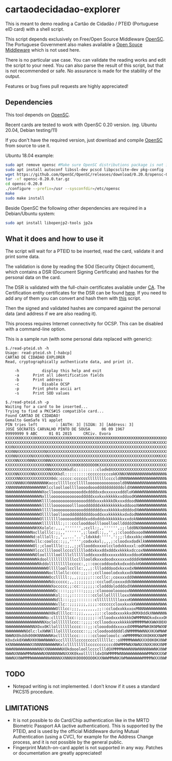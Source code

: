 # cartaodecidadao-explorer
This is meant to demo reading a Cartão de Cidadão / PTEID (Portuguese eID card) with a shell script.

This script depends exclusively on Free/Open Source Middleware [OpenSC](https://github.com/OpenSC/OpenSC). The Portuguese Government also makes available a [Open Souce Middleware](https://svn.gov.pt/projects/ccidadao) which is not used here.

There is no particular use case. You can validate the reading works and edit the script to your need. You can also parse the result of this script, but that is not recommended or safe. No assurance is made for the stability of the output.

Features or bug fixes pull requests are highly appreciated!

## Dependencies

This tool depends on [OpenSC](https://github.com/OpenSC/OpenSC).

Recent cards are tested to work with OpenSC 0.20 version. (eg. Ubuntu 20.04, Debian testing/11)

If you don't have the required version, just download and compile [OpenSC](https://github.com/OpenSC/OpenSC) from source to use it.

Ubuntu 18.04 example:

```bash
sudo apt remove opensc #Make sure OpenSC distributions package is not installed
sudo apt install autoconf libssl-dev pcscd libpcsclite-dev pkg-config
wget https://github.com/OpenSC/OpenSC/releases/download/0.20.0/opensc-0.20.0.tar.gz
tar -xf opensc-0.20.0.tar.gz
cd opensc-0.20.0
./configure --prefix=/usr --sysconfdir=/etc/opensc
make
sudo make install
```

Beside OpenSC the following other dependencies are required in a Debian/Ubuntu system:

```bash
sudo apt install libopenjp2-tools jp2a
```

## What it does and how to use it

The script will wait for a PTEID to be inserted, read the card, validate it and print some data.

The validation is done by reading the SOd (Security Object document), which contains a DSR (Document Signing Certificate) and hashes for the personal data on the card.

The DSR is validated with the full-chain certificates available under [CA](./CA/). The Certification entity certificates for the DSR can be found [here](https://pki.cartaodecidadao.pt/publico/certificado/cc_ec_cidadao/). If you need to add any of them you can convert and hash them with [this](./CA/convert_and_hash.sh) script.

Then the signed and validated hashes are compared against the personal data (and address if we are also reading it).

This process requires Internet connectivity for OCSP. This can be disabled with a command-line option.

This is a sample run (with some personal data replaced with generic):
```
$./read-pteid.sh -h
Usage: read-pteid.sh [-habcp]
CARTAO DE CIDADAO EXPLORER
Read, cryptographically authenticate data, and print it.

    -h          display this help and exit
    -a		Print all identification fields
    -b		Print address
    -c          Disable OCSP
    -p		Print photo ascii art
    -s		Print SOD values

$./read-pteid.sh -p
Waiting for a card to be inserted...
Trying to find a PKCS#15 compatible card...
Found CARTAO DE CIDADAO!
Gemalto GemSafe V1 applet
PIN tries left        : [AUTH: 3] [SIGN: 3] [Address: 3]
JOSÉ SÓCRATES CARVALHO PINTO DE SOUSA     06 09 1967
99999999 9 ABC     01 01 2015     CRCiv. Evora
KXXXXKKKXXXXXKKKXXXXKKKXXXXKKKKXXKKKKKKXKKKKKKKKKKKKKKKKKKKKKKKKKKKKKKKKKKK
KXXXXXXXXXXXXXXXXXXXXXXXXXXXXXXXXXXXXXXXXXXXXXXXXXXXXXXXXXXXXXXXXKXXXXXKKKK
KXXNXXXXXXXXXXXXXXXXXXXXXXXXXXXXXXXXXXXXXXXXXXXXXXXXXXXXXXXXXXXXXXXXXXXXKKX
KXXNNXXXXXXXXXXXXNXXXXXXXXXXXXXXXXXXXXXXXXXXXXXXXXXXXXXXXXXXXXXXXXXXXXXXXKK
KXXNNXXXXXXNXXXXXXNXXXXXXXXXXXXXXXXXXXXXXXXXXXXXXXXXXXXXXXXXXXXXXXKKXXXXKKX
KXXXNNXXXXNNNXXXXNNNXXXXXXXXXXXXXXXXXXXXXXXXXXXXXXXXXXXXXXXXXXXXXXXXXXXXXKX
KXXXXXXXXXXXXXXXXXNNXXXXXXXXXXKKK0OOOOO0KXXXXXXXXXXXXXXXXXXXXXXXXXXXXXXXXXX
KXXXXXXXXXXXXXXXXXNNXXXXXXKkdlc:::::::::clodk0XXXXXXXXXXXXXXXXXXXXXXXXNNXXX
KXXXNNXXXXXNNXXXXXXNXXKkdl::::::::::ccccccccccokKXNNXNNNNNNNNNNWNNNNNNWWNNN
XXXXXNNXXXXXXXXXXXXX0dc:ccccc:ccccccllllllllccccld0NNNWWWWWNNNWWWWNNNNWWNNN
XXXXNNNNXXNNNNNNNNKxccclllllcccllllloooooooooooooold0NNWWWWNNNWWWWNNNNWWWNN
XNNNNNWNNNNWWWWNNKlccloolloolllloooodooodddddddddddoldXWWWWNNNWWWWNNNNWWWNN
NWWWWWWWWWWWWWWWXocllooooooooooooddxddddxxdxxxxxxxdddloKWWWWNNWWWWWNNNWWWWW
NWWWWWWWWWWWWWWNxlllooooooooooooodddddxxxkxxkkkkkxxddoodKWWWWWWWWWWNNNWWWWW
NWWWWWWWWWWWWWWKlllloooooooooooooooddddxxxxkkkkOkxxxddoodNWWWWWWWWWWWWWWWWW
NWWWWWWWWWWWWWWkllllloooooooollloooddddddxkkkkkkkkkxddoooXWWWNWWWWWWNWWWWWW
NWWWWWWWWWWWWWWkllllloooooooooooooddddddddxxxkkkkkxddddodXWWWNWWWWWWNNWWWWW
NWWWWWWWWWWWWWWOllllloolloooddddddddddooddxxxkkkkkkxdxdodNWWWWWWWWWWWWWWWWW
NWWWWWWWWWWWWWWOlllllllloooooodddddxxddodddxkkkkkkkxxxdokNWWWWWWWWWWWWWWWWW
NWWWWWWWWWWWWWWKllllllll:;:::ccclooddoolllooolloolldddddOWWWWWWWWWWWWWWWWWW
NWWWWWWWWWWWNKKKololc:,,,,''''''',;ccll:;,,'''''',;;:ldd0NXNWWWWWWWWWWWWWWW
NWWWWWWWWWWNxcllolllc:;;,,''''''',;:loxdl:;,,'',;:clooddxxoo0WWWWWWWWWWWWWW
NWWWWWWWWWWNd:ollloll:;,',,...'..';ldxkkd:''''.':;;:ldxxxkkcxWWWWWWWWWWWWWW
NWWWWWWWWWWNxllc:coolcc::;;,''''';codxxkxl;,,,;:cloodxxdodklkWWWWWWWWWWWWWW
NWWWWWWWWWWWOl:;cloollllc:;;,,;;cllooddxxxxolcclodxkkxxxl:odKWWWWWWWWWWWWWW
NWWWWWWWWWWWXlcccllllooollccccllllloddxkxxddxdddxxkkkkxdccoxNWWWWWWWWWWWWWW
NWWWWWWWWWWWNOloollllloollllclllllloddxxxxddxxxxxxkkkxxddooKWWWWWWWWWWWWWWW
NWWWWWWWWWWWWNkdoollllllllllllcclllooldkxxxdoodxxxxxxxddddkNWWWWWWWWWWWWWWW
NWWWWWWWWWWWWWNkddolllllllllccccc:,;::coccoddoodxkxdxxddxkKWWWWWWWWWWWWWWWW
NWWWWWWWWWWWWWWWWW0llllloollccllc:,,,;:lllodddoodxkxxxdxNWWWWWWWWWWWWWWWWWW
NWWWWWWWWWWWWWWWWWNoclllollc:ccc:;;;::;ccllooolodxxkxxdkNWWWWWWWWWWWWWWWWNW
NWWWWWWWWWWWWWWWWWWOcclllll:;,,;;;;;;:::ccllc:;coxxxxdd0WWWWWWWWWWWWWWWWWWW
NWWWWWWWWWWWWWWWWWWNdcccccc;,,;;;;;;;;;:ccclodlcoxxxddkNWWWWWWWWWWWWWWWWWWW
NWWWWWWWWWWWWWWWWWWWXoccccc;;:cc::;;;;;:clodddolodddodXWWWWWWWWWWWWWWWWWWNW
NWWWWWWWWWWWWWWWWWWWWOc::::;;;::::;;;;;:cloooooloooooxNWWWWWWWWWWWWWWWWWWNW
NWWWWWWWWWWWWWWWWWWWWKol:::;;:::::::::cclollolllllloxxXWWWWWWWWWWWWWWWWWWNW
NWWWWWWWWWWWWWWWWWWWWNdll:::;;;::::::::clllllllllloxxxKWWWWWWWWWWWWWWWWWWNW
NWWWWWWWWWWWWWWWWWWWWWxllc::;;;;;;;,;;;;:cccccccloxxkxxkKWWWWWWWWWWNWWWWWNN
NWWWWWWWWWWWWWWWWWWWWWOlllcc:;;;,,,,,,,,;;::cclodxxkkxxoxMNNNWWWWWWWWWWWWNN
NWWWWWWWWWWWWWWWWWWX0kdllllcc::;;;,,,,,;;::cloodxxxxkkxdKMX0ddkXNWWNNNWWWNN
NWWWWWWWWWWWWWWWWNo:clllllllcc::;;;;;;;::clloodxxxkkkkkOWMMMNNOkxdxxxOKNNNN
NWWWWWWWWWWWWWWNNXoclolllllllccc::;;;;:cclloodxxxxkkkkkNMMMMMWKKWWX00XK0OOO
NWWWWWWWWWWNNXOxx0Kllolllllllcccc:::;;:clooododdxxxxxdXMMMWWMWK0KNMWXNMWXNW
NWWWWWWWNOdlc:lxXWNKlllolllllccccc::;;:cloodoodddddldNMMMMWWNNXXKXWMWWMMWKX
NWWNX0kddk000KNNNWWNKocllllllccc::::::cclooolooolc:xWMMMMMWXXK0KKKXNWMMMWXK
KOxdxk0XWWNXKKNWWNWWWXxccllllllcccccccccllllllc::oXMMMMWWWNXXX00K0KXNWMMMNX
kKNNWWWWWWWXXNNNNNWWWWNKxlclllllllllcccccccccccd0WMMMWNXNWNXXNXKXKKXNMMMMNX
NWWNNWWWWWWWWWNNXXNNWWWWNXOkdoooloollccccllldOXMMMMWWWNNNWNNNNNWWNKXNWMMMWN
NWWNXNNWWMMWNWWWNXNNNNNNWNXXXK0kxolllllldxOXWMMMMWNNWWWWWWWWWWMMWXKXXWMMMMW
NWWNXXNWMMMWWWWWWNNWNNNNXXNNNXK0000OOO0KXXNWWMMWNKXWMWWWWWWWMMMMWXXXNWMMMMM
```

## TODO

* Notepad writing is not implemented. I don't know if it uses a standard PKCS15 procedure.

## LIMITATIONS

* It is not possible to do Card/Chip authentication like in the MRTD Biometric Passport AA (active authentication). This is supported by the PTEID, and is used by the official Middleware during Mutual Authentication (using a CVC), for example for the Address Change process, and it is not possible by the general public.
* Fingerprint Match-on-card applet is not supported in any way. Patches or documentation are greatly appreciated!
